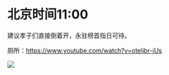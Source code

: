 # 北京时间11:00

建议孝子们直接倒着开，永驻榜首指日可待。

厕所：https://www.youtube.com/watch?v=oteljbr-jUs

<img style="max-height: 500px;" src="https://s3.ax1x.com/2021/03/13/6dVbPf.jpg"></img>